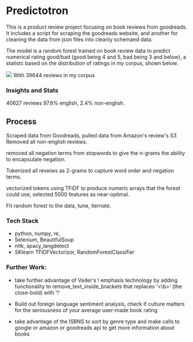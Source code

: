 # Predictotron

This is a product review project focusing on book reviews from goodreads. It includes a script for scraping the goodreads website, and another for cleaning the data from json files into cleanly schemaed data.

The model is a random forest trained on book review data to predict numerical rating good/bad (good being 4 and 5, bad being 3 and below), a statistc based on the distribution of ratings in my corpus, shown below. 

<img src="img/ratings_hist.png">
With 39644 reviews in my corpus

### Insights and Stats
40627 reviews 
97.6% english, 2.4% non-english. 


## Process
Scraped data from Goodreads, pulled data from Amazon's review's S3
Removed all non-english reviews. 

removed all negation terms from stopwords to give the n-grams the ability to encapsulate negation. 

Tokenized all reveiws as 2-grams to capture word order and negation terms. 

vectorized tokens using TFiDF to produce numeric arrays that the forest could use, selected 5000 features as near-optimal. 

Fit random forest to the data, tune, iternate. 







### Tech Stack
- python, numpy, re,
- Selenium, BeautifulSoup
- nltk, spacy_langdetect
- SKlearn TFIDFVectorizor, RandomForestClassifier


### Further Work:
- take further advantage of Vader's ! emphasis technology by adding functionality to remove_text_inside_brackets that replaces '<\b>' (the close-bold) with '!'

- Build out foreign language sentiment analysis, check if culture matters for the seriousness of your average user-made book rating

- take advantage of the ISBNS to sort by genre type and make calls to google or amazon or goodreads api to get more information about books


